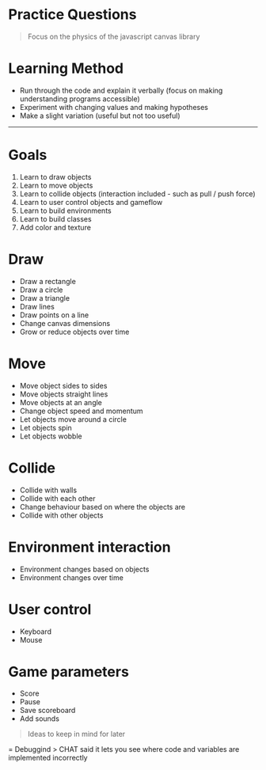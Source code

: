 # Practice Questions

> Focus on the physics of the javascript canvas library

# Learning Method

- Run through the code and explain it verbally (focus on making understanding programs accessible)
- Experiment with changing values and making hypotheses
- Make a slight variation (useful but not too useful)

---

# Goals

1. Learn to draw objects
2. Learn to move objects
3. Learn to collide objects (interaction included - such as pull / push force)
4. Learn to user control objects and gameflow
5. Learn to build environments
6. Learn to build classes
7. Add color and texture

# Draw

- Draw a rectangle
- Draw a circle
- Draw a triangle
- Draw lines
- Draw points on a line
- Change canvas dimensions
- Grow or reduce objects over time

# Move

- Move object sides to sides
- Move objects straight lines
- Move objects at an angle
- Change object speed and momentum
- Let objects move around a circle
- Let objects spin
- Let objects wobble

# Collide

- Collide with walls
- Collide with each other
- Change behaviour based on where the objects are
- Collide with other objects

# Environment interaction

- Environment changes based on objects
- Environment changes over time

# User control

- Keyboard
- Mouse

# Game parameters

- Score
- Pause
- Save scoreboard
- Add sounds

> Ideas to keep in mind for later

= Debuggind > CHAT said it lets you see where code and variables are implemented incorrectly
